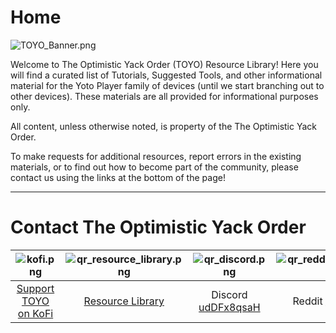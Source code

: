 # Home

![TOYO_Banner.png](/img/misc/TOYO_Banner.png)

Welcome to The Optimistic Yack Order (TOYO) Resource Library! Here you will find a curated list of Tutorials, Suggested Tools, and other informational material for the Yoto Player family of devices (until we start branching out to other devices). These materials are all provided for informational purposes only.

All content, unless otherwise noted, is property of the The Optimistic Yack Order.

To make requests for additional resources, report errors in the existing materials, or to find out how to become part of the community, please contact us using the links at the bottom of the page!

---

# Contact The Optimistic Yack Order
| ![kofi.png](/img/kofi.png) | ![qr_resource_library.png](/img/qr_resource_library.png) | ![qr_discord.png](/img/qr_discord.png) | ![qr_reddit_moreyoto.png](/img/qr_resource_library.png) |
| :-: | :-: | :-: | :-: |
| [Support TOYO on KoFi](https://ko-fi.com/theoptimisticyackorder) | [Resource Library](https://yackorder.org) | Discord [udDFx8qsaH](https://discord.gg/udDFx8qsaH) | Reddit [r/moreyoto](https://www.reddit.com/r/moreyoto/) |